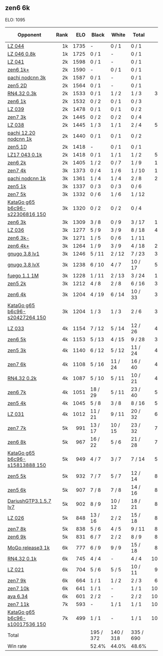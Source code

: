 ## zen6 6k ##

ELO: 1095

Opponent | Rank | ELO | Black | White | Total | Win rate
---------|-----:|----:|-------|-------|-------|-------:
[LZ 044](LZ%20044.md) | 1k | 1735 | - | 0 / 1 | 0 / 1 | 0.0%
[LZ 046 0.8k](LZ%20046%200.8k.md) | 1k | 1725 | 0 / 1 | - | 0 / 1 | 0.0%
[LZ 041](LZ%20041.md) | 2k | 1598 | 0 / 1 | - | 0 / 1 | 0.0%
[zen6 1k+](zen6%201k+.md) | 2k | 1590 | - | 0 / 1 | 0 / 1 | 0.0%
[pachi nodcnn 3k](pachi%20nodcnn%203k.md) | 2k | 1587 | 0 / 1 | - | 0 / 1 | 0.0%
[zen5 2D](zen5%202D.md) | 2k | 1564 | 0 / 1 | - | 0 / 1 | 0.0%
[RN4.32 0.3k](RN4.32%200.3k.md) | 2k | 1533 | 0 / 1 | 1 / 2 | 1 / 3 | 33.3%
[zen6 1k](zen6%201k.md) | 2k | 1532 | 0 / 2 | 0 / 1 | 0 / 3 | 0.0%
[LZ 039](LZ%20039.md) | 2k | 1478 | 0 / 1 | 0 / 1 | 0 / 2 | 0.0%
[zen7 3k](zen7%203k.md) | 2k | 1445 | 0 / 2 | 0 / 2 | 0 / 4 | 0.0%
[LZ 038](LZ%20038.md) | 2k | 1445 | 1 / 3 | 1 / 1 | 2 / 4 | 50.0%
[pachi 12.20 nodcnn 1k](pachi%2012.20%20nodcnn%201k.md) | 2k | 1440 | 0 / 1 | 0 / 1 | 0 / 2 | 0.0%
[zen5 1D](zen5%201D.md) | 2k | 1418 | - | 0 / 1 | 0 / 1 | 0.0%
[LZ17 043 0.1k](LZ17%20043%200.1k.md) | 2k | 1418 | 0 / 1 | 1 / 1 | 1 / 2 | 50.0%
[zen6 2k](zen6%202k.md) | 2k | 1405 | 1 / 2 | 0 / 7 | 1 / 9 | 11.1%
[zen7 4k](zen7%204k.md) | 3k | 1373 | 0 / 4 | 1 / 6 | 1 / 10 | 10.0%
[pachi nodcnn 1k](pachi%20nodcnn%201k.md) | 3k | 1361 | 1 / 4 | 1 / 4 | 2 / 8 | 25.0%
[zen5 1k](zen5%201k.md) | 3k | 1337 | 0 / 3 | 0 / 3 | 0 / 6 | 0.0%
[zen7 5k](zen7%205k.md) | 3k | 1332 | 0 / 6 | 1 / 6 | 1 / 12 | 8.3%
[KataGo g65 b6c96-s22306816 150](KataGo%20g65%20b6c96-s22306816%20150.md) | 3k | 1320 | 0 / 2 | 0 / 2 | 0 / 4 | 0.0%
[zen6 3k](zen6%203k.md) | 3k | 1309 | 3 / 8 | 0 / 9 | 3 / 17 | 17.6%
[LZ 036](LZ%20036.md) | 3k | 1277 | 5 / 9 | 3 / 9 | 8 / 18 | 44.4%
[zen6 3k-](zen6%203k-.md) | 3k | 1271 | 1 / 5 | 0 / 6 | 1 / 11 | 9.1%
[zen6 4k+](zen6%204k+.md) | 3k | 1264 | 1 / 9 | 3 / 9 | 4 / 18 | 22.2%
[gnugo 3.8 lv1](gnugo%203.8%20lv1.md) | 3k | 1246 | 5 / 11 | 2 / 12 | 7 / 23 | 30.4%
[gnugo 3.8 lvX](gnugo%203.8%20lvX.md) | 3k | 1238 | 6 / 10 | 4 / 7 | 10 / 17 | 58.8%
[fuego 1.1 1M](fuego%201.1%201M.md) | 3k | 1228 | 1 / 11 | 2 / 13 | 3 / 24 | 12.5%
[zen5 2k](zen5%202k.md) | 3k | 1212 | 4 / 8 | 2 / 8 | 6 / 16 | 37.5%
[zen6 4k](zen6%204k.md) | 3k | 1204 | 4 / 19 | 6 / 14 | 10 / 33 | 30.3%
[KataGo g65 b6c96-s20427264 150](KataGo%20g65%20b6c96-s20427264%20150.md) | 3k | 1204 | 1 / 3 | 1 / 3 | 2 / 6 | 33.3%
[LZ 033](LZ%20033.md) | 4k | 1154 | 7 / 12 | 5 / 14 | 12 / 26 | 46.2%
[zen6 5k](zen6%205k.md) | 4k | 1153 | 5 / 13 | 4 / 15 | 9 / 28 | 32.1%
[zen5 3k](zen5%203k.md) | 4k | 1140 | 6 / 12 | 5 / 12 | 11 / 24 | 45.8%
[zen7 6k](zen7%206k.md) | 4k | 1108 | 5 / 16 | 11 / 24 | 16 / 40 | 40.0%
[RN4.32 0.2k](RN4.32%200.2k.md) | 4k | 1087 | 5 / 10 | 5 / 11 | 10 / 21 | 47.6%
[zen6 7k](zen6%207k.md) | 4k | 1051 | 18 / 29 | 5 / 11 | 23 / 40 | 57.5%
[zen5 4k](zen5%204k.md) | 4k | 1045 | 5 / 8 | 3 / 8 | 8 / 16 | 50.0%
[LZ 031](LZ%20031.md) | 4k | 1012 | 11 / 21 | 9 / 11 | 20 / 32 | 62.5%
[zen7 7k](zen7%207k.md) | 5k | 991 | 13 / 17 | 10 / 15 | 23 / 32 | 71.9%
[zen6 8k](zen6%208k.md) | 5k | 967 | 16 / 22 | 5 / 6 | 21 / 28 | 75.0%
[KataGo g65 b6c96-s15813888 150](KataGo%20g65%20b6c96-s15813888%20150.md) | 5k | 949 | 4 / 7 | 3 / 7 | 7 / 14 | 50.0%
[zen5 5k](zen5%205k.md) | 5k | 932 | 7 / 7 | 5 / 7 | 12 / 14 | 85.7%
[zen5 6k](zen5%206k.md) | 5k | 907 | 7 / 8 | 7 / 8 | 14 / 16 | 87.5%
[DariushGTP3.1.5.7 lv7](DariushGTP3.1.5.7%20lv7.md) | 5k | 902 | 8 / 9 | 10 / 12 | 18 / 21 | 85.7%
[LZ 026](LZ%20026.md) | 5k | 848 | 13 / 16 | 2 / 2 | 15 / 18 | 83.3%
[zen7 8k](zen7%208k.md) | 5k | 838 | 5 / 6 | 4 / 5 | 9 / 11 | 81.8%
[zen6 9k](zen6%209k.md) | 5k | 831 | 6 / 7 | 2 / 2 | 8 / 9 | 88.9%
[MoGo release3 1k](MoGo%20release3%201k.md) | 6k | 777 | 6 / 9 | 9 / 9 | 15 / 18 | 83.3%
[RN4.32 0.1k](RN4.32%200.1k.md) | 6k | 745 | 4 / 4 | - | 4 / 4 | 100.0%
[LZ 021](LZ%20021.md) | 6k | 704 | 5 / 6 | 5 / 5 | 10 / 11 | 90.9%
[zen7 9k](zen7%209k.md) | 6k | 664 | 1 / 1 | 1 / 2 | 2 / 3 | 66.7%
[zen7 10k](zen7%2010k.md) | 6k | 641 | 1 / 1 | - | 1 / 1 | 100.0%
[aya 6.34](aya%206.34.md) | 6k | 601 | 2 / 2 | - | 2 / 2 | 100.0%
[zen7 11k](zen7%2011k.md) | 7k | 593 | - | 1 / 1 | 1 / 1 | 100.0%
[KataGo g65 b6c96-s10017536 150](KataGo%20g65%20b6c96-s10017536%20150.md) | 7k | 499 | 1 / 1 | - | 1 / 1 | 100.0%
Total | | | 195 / 372 | 140 / 318 | 335 / 690 | 
Win rate| | | 52.4% | 44.0% | 48.6% | 
